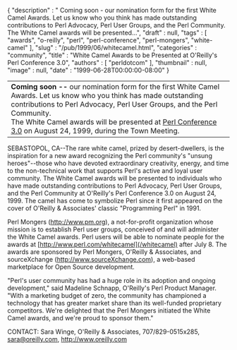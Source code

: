 {
   "description" : " Coming soon - our nomination form for the first White Camel Awards. Let us know who you think has made outstanding contributions to Perl Advocacy, Perl User Groups, and the Perl Community. The White Camel awards will be presented...",
   "draft" : null,
   "tags" : [
      "awards",
      "o-reilly",
      "perl",
      "perl-conference",
      "perl-mongers",
      "white-camel"
   ],
   "slug" : "/pub/1999/06/whitecamel.html",
   "categories" : "community",
   "title" : "White Camel Awards to be Presented at O'Reilly's Perl Conference 3.0",
   "authors" : [
      "perldotcom"
   ],
   "thumbnail" : null,
   "image" : null,
   "date" : "1999-06-28T00:00:00-08:00"
}



<table>
<tbody>
<tr class="odd">
<td><strong>Coming soon --</strong> our nomination form for the first White Camel Awards. Let us know who you think has made outstanding contributions to Perl Advocacy, Perl User Groups, and the Perl Community.<br />
The White Camel awards will be presented at <a href="http://conferences.oreilly.com/perl3/">Perl Conference 3.0</a> on August 24, 1999, during the Town Meeting.</td>
</tr>
</tbody>
</table>

SEBASTOPOL, CA--The rare white camel, prized by desert-dwellers, is the inspiration for a new award recognizing the Perl community's "unsung heroes"--those who have devoted extraordinary creativity, energy, and time to the non-technical work that supports Perl's active and loyal user community. The White Camel awards will be presented to individuals who have made outstanding contributions to Perl Advocacy, Perl User Groups, and the Perl Community at O'Reilly's Perl Conference 3.0 on August 24, 1999. The camel has come to symbolize Perl since it first appeared on the cover of O'Reilly & Associates' classic "Programming Perl" in 1991.

Perl Mongers (<http://www.pm.org>), a not-for-profit organization whose mission is to establish Perl user groups, conceived of and will administer the White Camel awards. Perl users will be able to nominate people for the awards at [http://www.perl.com/whitecamel](/whitecamel) after July 8. The awards are sponsored by Perl Mongers, O'Reilly & Associates, and sourceXchange (<http://www.sourceXchange.com>), a web-based marketplace for Open Source development.

"Perl's user community has had a huge role in its adoption and ongoing development," said Madeline Schnapp, O'Reilly's Perl Product Manager. "With a marketing budget of zero, the community has championed a technology that has greater market share than its well-funded proprietary competitors. We're delighted that the Perl Mongers initiated the White Camel awards, and we're proud to sponsor them."

CONTACT: Sara Winge, O'Reilly & Associates, 707/829-0515x285, <sara@oreilly.com>, <http://www.oreilly.com>
